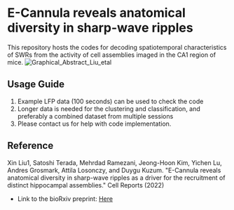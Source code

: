 # E-Cannula reveals anatomical diversity in sharp-wave ripples
This repository hosts the codes for decoding spatiotemporal characteristics of SWRs from the activity of cell assemblies imaged in the CA1 region of mice. 
![Graphical_Abstract_Liu_etal](https://user-images.githubusercontent.com/54346811/188725459-f622877c-2031-4bae-8b94-410114db33d8.png)



## Usage Guide
1. Example LFP data (100 seconds) can be used to check the code
2. Longer data is needed for the clustering and classification, and preferably a combined dataset from multiple sessions
3. Please contact us for help with code implementation.


## Reference
Xin Liu1, Satoshi Terada, Mehrdad Ramezani, Jeong-Hoon Kim, Yichen Lu, Andres Grosmark, Attila Losonczy, and Duygu Kuzum. "E-Cannula reveals anatomical diversity in sharp-wave ripples as a driver for the recruitment of distinct hippocampal assemblies." Cell Reports (2022)
- Link to the bioRxiv preprint: [Here](https://www.biorxiv.org/content/10.1101/2021.10.22.465514.abstract)
